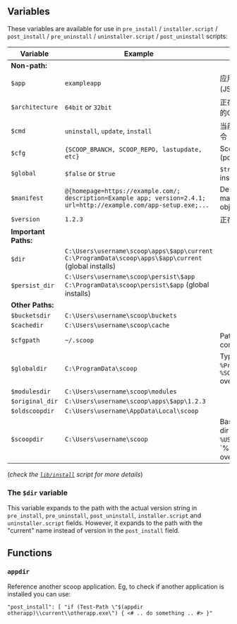 ## Variables

These variables are available for use in `pre_install` / `installer.script` / `post_install` / `pre_uninstall` / `uninstaller.script` / `post_uninstall` scripts:

| Variable        | Example                                      | Description      |
|-----------------|----------------------------------------------|------------------|
| **Non-path:**  | |
| `$app`          | `exampleapp`                                 | 应用程序的名称(JSON文件名)
| `$architecture` | `64bit` or `32bit`                           | 正在安装的应用程序的CPU架构
| `$cmd`          | `uninstall`, `update`, `install`             | 当前正在运行的子命令
| `$cfg`          | `{SCOOP_BRANCH, SCOOP_REPO, lastupdate, etc}`| Scoop configuration (powershell object)
| `$global`       | `$false` or `$true`                          | `$true` for global installs/uninstalls         
| `$manifest`     | `@{homepage=https://example.com/; description=Example app; version=2.4.1; url=http://example.com/app-setup.exe;...` | Deserialized manifest (powershell object) 
| `$version`      | `1.2.3`                                      | 正在安装的版本
| **Important Paths:**  | |
| `$dir`          | `C:\Users\username\scoop\apps\$app\current` <br/>`C:\ProgramData\scoop\apps\$app\current` (global installs) |
| `$persist_dir`  | `C:\Users\username\scoop\persist\$app`<br/>`C:\ProgramData\scoop\persist\$app` (global installs) |
| **Other Paths:**  | |
| `$bucketsdir`   | `C:\Users\username\scoop\buckets`            | 
| `$cachedir`     | `C:\Users\username\scoop\cache`              | 
| `$cfgpath`      | `~/.scoop`                                   | Path to Scoop configuration
| `$globaldir`    | `C:\ProgramData\scoop`                       | Typically `%ProgramData\scoop`, `%SCOOP_GLOBAL%` overrides)
| `$modulesdir`   | `C:\Users\username\scoop\modules`            |  
| `$original_dir` | `C:\Users\username\scoop\apps\$app\1.2.3`    | 
| `$oldscoopdir`  | `C:\Users\username\AppData\Local\scoop`      | 
| `$scoopdir`     | `C:\Users\username\scoop`                    | Base Scoop install dir (typically `%USERPROFILE%\scoop`, `%SCOOP% overrides)

(_check the [`lib/install`](https://github.com/ScoopInstaller/Scoop/blob/master/lib/install.ps1) script for more details_)

### The `$dir` variable

This variable expands to the path with the actual version string in `pre_install`, `pre_uninstall`, `post_uninstall`, `installer.script` and `uninstaller.script` fields. However, it expands to the path with the "current" name instead of version in the `post_install` field.

## Functions

### `appdir`

Reference another scoop application. Eg, to check if another application is installed you can use:

`"post_install": [ "if (Test-Path \"$(appdir otherapp)\\current\\otherapp.exe\") { <# .. do something .. #> }"`


